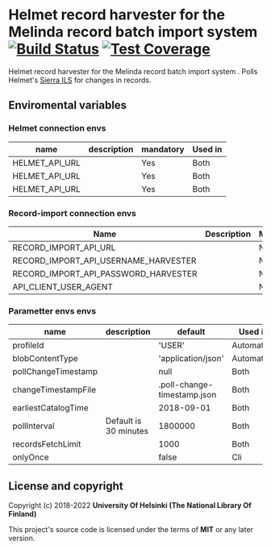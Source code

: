 # Helmet record harvester for the Melinda record batch import system   [![Build Status](https://travis-ci.org/NatLibFi/melinda-record-import-harvester-helmet.svg)](https://travis-ci.org/NatLibFi/melinda-record-import-harvester-helmet) [![Test Coverage](https://codeclimate.com/github/NatLibFi/melinda-record-import-harvester-helmet/badges/coverage.svg)](https://codeclimate.com/github/NatLibFi/melinda-record-import-harvester-helmet/coverage)

Helmet record harvester for the Melinda record batch import system . Polls Helmet's [Sierra ILS](https://sandbox.iii.com/iii/sierra-api/swagger/index.html) for changes in records.

## Enviromental variables
### Helmet connection envs
| name           | description | mandatory | Used in |
|----------------|-------------|-----------|---------|
| HELMET_API_URL |             | Yes       | Both    |
| HELMET_API_URL |             | Yes       | Both    |
| HELMET_API_URL |             | Yes       | Both    |

### Record-import connection envs
| Name                                 | Description | Mandatory | Used in    |
|--------------------------------------|-------------|-----------|------------|
| RECORD_IMPORT_API_URL                |             | No        | Automation |
| RECORD_IMPORT_API_USERNAME_HARVESTER |             | No        | Automation |
| RECORD_IMPORT_API_PASSWORD_HARVESTER |             | No        | Automation |
| API_CLIENT_USER_AGENT                |             | No        | Automation |

### Parametter envs envs
| name                | description           | default                     | Used in    |
|---------------------|-----------------------|-----------------------------|------------|
| profileId           |                       | 'USER'                      | Automation |
| blobContentType     |                       | 'application/json'          | Automation |
| pollChangeTimestamp |                       | null                        | Both       |
| changeTimestampFile |                       | .poll-change-timestamp.json | Both       |
| earliestCatalogTime |                       | 2018-09-01                  | Both       |
| pollInterval        | Default is 30 minutes | 1800000                     | Both       |
| recordsFetchLimit   |                       | 1000                        | Both       |
| onlyOnce            |                       | false                       | Cli        |

## License and copyright

Copyright (c) 2018-2022 **University Of Helsinki (The National Library Of Finland)**

This project's source code is licensed under the terms of **MIT** or any later version.
